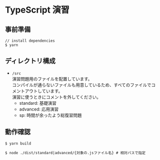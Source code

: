 # TypeScript 演習

## 事前準備

```shell
// install dependencies
$ yarn
```

## ディレクトリ構成

- `/src`  
  演習問題用のファイルを配置しています。  
  コンパイルが通らないファイルも用意しているため、すべてのファイルでコメントアウトしています。  
  演習に使うときにコメントを外してください。
  - standard: 基礎演習
  - advanced: 応用演習
  - sp: 時間が余ったよう総復習問題

## 動作確認

```shell
$ yarn build

$ node ./dist/standard|advanced/{対象の.jsファイル名} # 相対パスで指定
```
